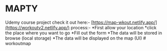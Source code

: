 # MAPTY
Udemy course project
check it out here:- [https://map-wkout.netlify.app/](https://workoutv2.netlify.app/)
process:-
*First allow your location
*click the place where you want to go
*Fill out the form 
*The data will be stored in browse (local storage)
*The data will be displayed on the map (UI)
#   w o r k o u t m a p  
 